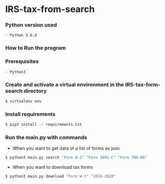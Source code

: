 # IRS-tax-from-search

### Python version used
    - Python 3.6.9


### How to Run the program 

### Prerequisites
    - Python3

### Create and activate a virtual environment in the IRS-tax-form-search directory
```sh
$ virtualenv env
```

### Install requirements
```sh
$ pip3 install -r requirements.txt
```

### Run the main.py with commands
- When you want to get data of a list of forms as json
 
```sh
$ python3 main.py search "Form W-2" "Form 1095-C" "Form 706-NA"
```

- When you want to download tax forms 


```sh
$ python3 main.py download "Form W-2" "2018-2020"
```





